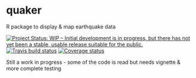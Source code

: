 # quaker
R package to display &amp; map earthquake data

[![Project Status: WIP – Initial development is in progress, but there has not yet been a stable, usable release suitable for the public.](http://www.repostatus.org/badges/latest/wip.svg)](http://www.repostatus.org/#wip)
[![Travis build status](https://travis-ci.org/jrwalker-projects/quaker.svg?branch=master)](https://travis-ci.org/jrwalker-projects/quaker)
[![Coverage status](https://codecov.io/gh/jrwalker-projects/quaker/branch/master/graph/badge.svg)](https://codecov.io/github/jrwalker-projects/quaker?branch=master)

Still a work in progress - some of the code is read but needs vignette & more complete testing
